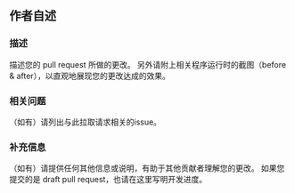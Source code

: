 <!--
这是一个拉取请求模板。本文段处于注释中，请您先查看本注释，在您提交时该段文字将不会显示。
This is a pull request template. This paragraph is in the comments, please review this note first, the text will not be displayed when you submit it.

1. 在提交拉取请求前，您最好已经查看过 [https://github.com/GaiZhenbiao/SdbChatGPT/wiki/贡献指南] 了解了我们的大致要求；
2. 如果您的这一个pr包含多个不同的功能添加或问题修复，请务必将您的提交拆分为多个不同的原子化的commit，甚至您可以在不同的分支中提交多个pull request；
3. 不过，就算您的提交完全不合规范也没有关系，您可以直接提交，我们会进行审查。总之我们欢迎您做出贡献！

1. Before submitting a pull request, it is recommended that you have already reviewed [https://github.com/GaiZhenbiao/SdbChatGPT/wiki/贡献指南] to understand our general requirements.
2. If your pull request includes multiple different feature additions or bug fixes, please make sure to split your submission into multiple atomic commits. You can even submit multiple pull requests in different branches.
3. However, even if your submission does not fully comply with the guidelines, feel free to submit it directly; we will review it. In any case, we welcome your contributions!
-->

## 作者自述
### 描述
描述您的 pull request 所做的更改。
另外请附上相关程序运行时的截图（before & after），以直观地展现您的更改达成的效果。

### 相关问题
（如有）请列出与此拉取请求相关的issue。

### 补充信息
（如有）请提供任何其他信息或说明，有助于其他贡献者理解您的更改。
如果您提交的是 draft pull request，也请在这里写明开发进度。


<!-- ############ Copilot for pull request ############
     不要删除下面的内容！ DO NOT DELETE THE CONTENT BELOW! 

## Copilot4PR [decrepated on 2023-12-15]
copilot:all
-->
